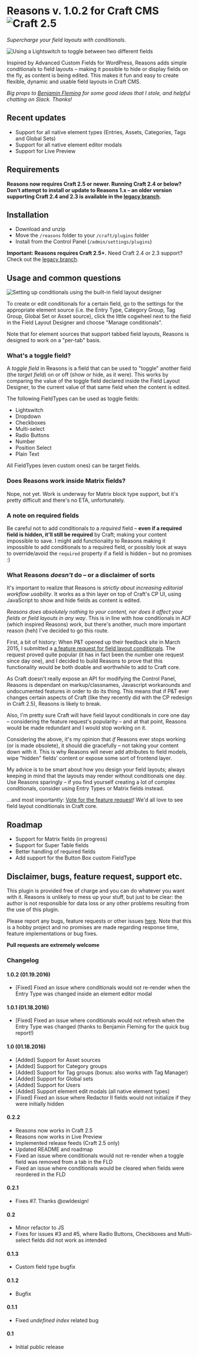 # Reasons v. 1.0.2 for Craft CMS ![Craft 2.5](https://img.shields.io/badge/craft-2.5-red.svg?style=flat-square)

_Supercharge your field layouts with conditionals._  

![Using a Lightswitch to toggle between two different fields](http://g.recordit.co/nYxQIkpK0j.gif)  

Inspired by Advanced Custom Fields for WordPress, Reasons adds simple conditionals to field layouts – making it possible to hide or display fields on the fly, as content is being edited. This makes it fun and easy to create flexible, dynamic and usable field layouts in Craft CMS.  

_Big props to [Benjamin Fleming](https://github.com/benjamminf) for some good ideas that I stole, and helpful chatting on Slack. Thanks!_  

## Recent updates
* Support for all native element types (Entries, Assets, Categories, Tags and Global Sets)
* Support for all native element editor modals
* Support for Live Preview

## Requirements

**Reasons now requires Craft 2.5 or newer. Running Craft 2.4 or below? Don't attempt to install or update to Reasons 1.x – an older version supporting Craft 2.4 and 2.3 is available in the [legacy branch](https://github.com/mmikkel/Reasons-Craft/tree/legacy).**  

## Installation

* Download and unzip
* Move the `/reasons` folder to your `/craft/plugins` folder
* Install from the Control Panel (`/admin/settings/plugins`)

**Important: Reasons requires Craft 2.5+.** Need Craft 2.4 or 2.3 support? Check out the [legacy branch](https://github.com/mmikkel/Reasons-Craft/tree/legacy).  

## Usage and common questions

![Setting up conditionals using the built-in field layout designer](http://g.recordit.co/R7Ti1xpL9Q.gif)  

To create or edit conditionals for a certain field, go to the settings for the appropriate element source (i.e. the Entry Type, Category Group, Tag Group, Global Set or Asset source), click the little cogwheel next to the field in the Field Layout Designer and choose "Manage conditionals".  

Note that for element sources that support tabbed field layouts, Reasons is designed to work on a "per-tab" basis.  

### What's a toggle field?

A _toggle field_ in Reasons is a field that can be used to "toggle" another field (the _target field_) on or off (show or hide, as it were). This works by comparing the value of the toggle field declared inside the Field Layout Designer, to the current value of that same field when the content is edited.  

The following FieldTypes can be used as toggle fields:  

* Lightswitch
* Dropdown
* Checkboxes
* Multi-select
* Radio Buttons
* Number
* Position Select
* Plain Text

All FieldTypes (even custom ones) can be target fields.  

### Does Reasons work inside Matrix fields?

Nope, not yet. Work is underway for Matrix block type support, but it's pretty difficult and there's no ETA, unfortunately.

### A note on required fields

Be careful not to add conditionals to a _required_ field – **even if a required field is hidden, it'll still be required** by Craft; making your content impossible to save. I might add functionality to Reasons making it impossible to add conditionals to a required field, or possibly look at ways to override/avoid the `required` property if a field is hidden – but no promises :)

### What Reasons _doesn't_ do – or a disclaimer of sorts

It's important to realize that Reasons is _strictly about increasing editorial workflow usability_. It works as a thin layer on top of Craft's CP UI, using JavaScript to show and hide fields as content is edited.  

_Reasons does absolutely nothing to your content, nor does it affect your fields or field layouts in any way_. This is in line with how conditionals in ACF (which inspired Reasons) work, but there's another, much more important reason (heh) I've decided to go this route.  

First, a bit of history: When P&T opened up their feedback site in March 2015, I submitted a [a feature request for field layout conditionals](http://feedback.buildwithcraft.com/forums/285221-feature-requests/suggestions/7185745-conditionals-in-field-layouts). The request proved quite popular (it has in fact been the number one request since day one), and I decided to build Reasons to prove that this functionality would be both doable and worthwhile to add to Craft core.  

As Craft doesn't really expose an API for modifying the Control Panel, Reasons is dependant on markup/classnames, Javascript workarounds and undocumented features in order to do its thing. This means that if P&T ever changes certain aspects of Craft (like they recently did with the CP redesign in Craft 2.5), Reasons is likely to break.  

Also, I'm pretty sure Craft will have field layout conditionals in core one day – considering the feature request's popularity – and at that point, Reasons would be made redundant and I would stop working on it.  

Considering the above, it's my opinion that _if_ Reasons ever stops working (or is made obsolete), it should die gracefully – not taking your content down with it. This is why Reasons will never add attributes to field models, wipe "hidden" fields' content or expose some sort of frontend layer.  

My advice is to be smart about how you design your field layouts; always keeping in mind that the layouts may render without conditionals one day. Use Reasons sparingly – if you find yourself creating a lot of complex conditionals, consider using Entry Types or Matrix fields instead.  

...and most importantly: [Vote for the feature request](http://feedback.buildwithcraft.com/forums/285221-feature-requests/suggestions/7185745-conditionals-in-field-layouts)! We'd all love to see field layout conditionals in Craft core.  

## Roadmap

* Support for Matrix fields (in progress)
* Support for Super Table fields
* Better handling of required fields
* Add support for the Button Box custom FieldType

## Disclaimer, bugs, feature request, support etc.

This plugin is provided free of charge and you can do whatever you want with it. Reasons is unlikely to mess up your stuff, but just to be clear: the author is not responsible for data loss or any other problems resulting from the use of this plugin.  

Please report any bugs, feature requests or other issues [here](https://github.com/mmikkel/Reasons-Craft/issues). Note that this is a hobby project and no promises are made regarding response time, feature implementations or bug fixes.  

**Pull requests are extremely welcome**  

### Changelog

#### 1.0.2 (01.19.2016)

* [Fixed] Fixed an issue where conditionals would not re-render when the Entry Type was changed inside an element editor modal

#### 1.0.1 (01.18.2016)

* [Fixed] Fixed an issue where conditionals would not refresh when the Entry Type was changed (thanks to Benjamin Fleming for the quick bug report!)

#### 1.0 (01.18.2016)

* [Added] Support for Asset sources
* [Added] Support for Category groups
* [Added] Support for Tag groups (bonus: also works with Tag Manager)
* [Added] Support for Global sets
* [Added] Support for Users
* [Added] Support element edit modals (all native element types)
* [Fixed] Fixed an issue where Redactor II fields would not initialize if they were initially hidden

#### 0.2.2

* Reasons now works in Craft 2.5
* Reasons now works in Live Preview
* Implemented release feeds (Craft 2.5 only)
* Updated README and roadmap
* Fixed an issue where conditionals would not re-render when a toggle field was removed from a tab in the FLD
* Fixed an issue where conditionals would be cleared when fields were reordered in the FLD

#### 0.2.1

* Fixes #7. Thanks @owldesign!

#### 0.2

* Minor refactor to JS
* Fixes for issues #3 and #5, where Radio Buttons, Checkboxes and Multi-select fields did not work as intended

#### 0.1.3

* Custom field type bugfix

#### 0.1.2

* Bugfix

#### 0.1.1

* Fixed _undefined index_ related bug

#### 0.1

* Initial public release
